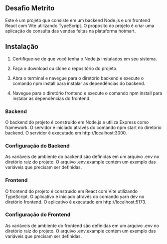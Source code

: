 ## Desafio Metrito

Este é um projeto que consiste em um backend Node.js e um frontend React com Vite utilizando TypeScript. O propósito do projeto é criar uma aplicação de consulta das vendas feitas na plataforma hotmart.

## Instalação

1. Certifique-se de que você tenha o Node.js instalados em seu sistema.

2. Faça o download ou clone o repositório do projeto.

3. Abra o terminal e navegue para o diretório backend e execute o comando npm install para instalar as dependências do backend.

4. Navegue para o diretório frontend e execute o comando npm install para instalar as dependências do frontend.

### Backend

O backend do projeto é construído em Node.js e utiliza Express como framework. O servidor é iniciado através do comando npm start no diretório backend. O servidor é executado em http://localhost:3000.

### Configuração do Backend

As variáveis de ambiente do backend são definidas em um arquivo .env no diretório raiz do projeto. O arquivo .env.example contém um exemplo das variáveis que precisam ser definidas.

### Frontend

O frontend do projeto é construído em React com Vite utilizando TypeScript. O aplicativo é iniciado através do comando yarn dev no diretório frontend. O aplicativo é executado em http://localhost:5173.

### Configuração do Frontend

As variáveis de ambiente do frontend são definidas em um arquivo .env no diretório raiz do projeto. O arquivo .env.example contém um exemplo das variáveis que precisam ser definidas.
